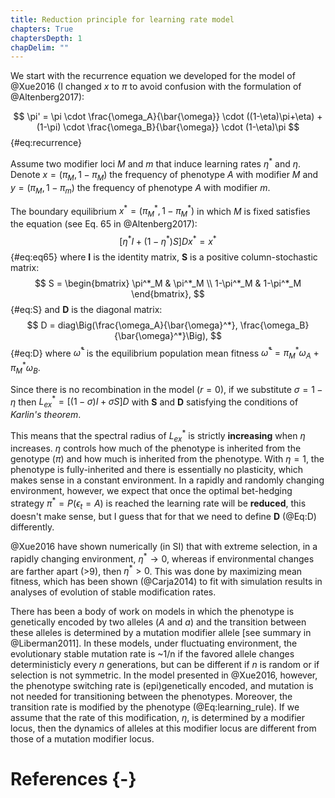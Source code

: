 ```yaml
---
title: Reduction principle for learning rate model
chapters: True
chaptersDepth: 1
chapDelim: ""
---
```


We start with the recurrence equation we developed for the model of @Xue2016 (I changed $x$ to $\pi$ to avoid confusion with the formulation of @Altenberg2017):

$$
\pi' = \pi \cdot \frac{\omega_A}{\bar{\omega}} \cdot ((1-\eta)\pi+\eta) + (1-\pi) \cdot \frac{\omega_B}{\bar{\omega}} \cdot (1-\eta)\pi
$$ {#eq:recurrence}

Assume two modifier loci $M$ and $m$ that induce learning rates $\eta^*$ and $\eta$. Denote $x=(\pi_M, 1-\pi_M)$ the frequency of phenotype _A_ with modifier _M_ and $y =(\pi_M, 1-\pi_m)$ the frequency of phenotype _A_ with modifier _m_. 

The boundary equilibrium $x^*=(\pi^*_M, 1-\pi^*_M)$ in which _M_ is fixed satisfies the equation (see Eq. 65 in @Altenberg2017):
$$
[\eta^* I + (1-\eta^*) S]Dx^* = x^*
$$ {#eq:eq65}
where **I** is the identity matrix, **S** is a positive column-stochastic matrix:
$$
S =  \begin{bmatrix}
\pi^*_M & \pi^*_M \\
1-\pi^*_M & 1-\pi^*_M
 \end{bmatrix},
$$ {#eq:S}
and **D** is the diagonal matrix:
$$
D = diag\Big(\frac{\omega_A}{\bar{\omega}^*}, \frac{\omega_B}{\bar{\omega}^*}\Big),
$$ {#eq:D}
where $\bar{\omega}^*$ is the equilibrium population mean fitness $\bar{\omega}^* = \pi^*_M \omega_A + \pi^*_M \omega_B$.

Since there is no recombination in the model ($r=0$), if we substitute $\sigma = 1-\eta$ then $L^*_{ex} = [(1-\sigma) I + \sigma S]D$ with **S** and **D** satisfying the conditions of _Karlin's theorem_.

This means that the spectral radius of $L^*_{ex}$ is strictly **increasing** when $\eta$ increases. $\eta$ controls how much of the phenotype is inherited from the genotype ($\pi$) and how much is inherited from the phenotype. With $\eta=1$, the phenotype is fully-inherited and there is essentially no plasticity, which makes sense in a constant environment. In a rapidly and randomly changing environment, however, we expect that once the optimal bet-hedging strategy $\pi^*=P(\epsilon_t=A)$ is reached the learning rate will be **reduced**, this doesn't make sense, but I guess that for that we need to define **D** (@Eq:D) differently.

@Xue2016 have shown numerically (in SI) that with extreme selection, in a rapidly changing environment, $\eta^* \to 0$, whereas if environmental changes are farther apart (>9), then $\eta^* > 0$. This was done by maximizing mean fitness, which has been shown (@Carja2014) to fit with simulation results in analyses of evolution of stable modification rates.

There has been a body of work on models in which the phenotype is genetically encoded by two alleles (_A_ and _a_) and the transition between these alleles is determined by a mutation modifier allele [see summary in @Liberman2011]. In these models, under fluctuating environment, the evolutionary stable mutation rate is ~1/n if the favored allele changes deterministicly every _n_ generations, but can be different if _n_ is random or if selection is not symmetric. In the model presented in @Xue2016, however, the phenotype switching rate is (epi)genetically encoded, and mutation is not needed for transitioning between the phenotypes. Moreover, the transition rate is modified by the phenotype (@Eq:learning_rule). If  we assume that the rate of this modification, $\eta$, is determined by a modifier locus, then the dynamics of alleles at this modifier locus are different from those of a mutation modifier locus.



# References {-}